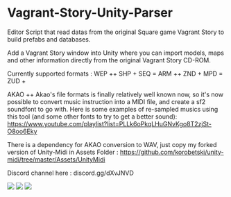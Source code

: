 # Vagrant-Story-Unity-Parser
Editor Script that read datas from the original Square game Vagrant Story to build prefabs and databases.

Add a Vagrant Story window into Unity where you can import models, maps and other information directly from the original Vagrant Story CD-ROM.

Currently supported formats : 
WEP ++
SHP +
SEQ =
ARM ++
ZND +
MPD =
ZUD +

AKAO ++
Akao's file formats is finally relatively well known now, so it's now possible to convert music instruction into a MIDI file, and create a sf2 soundfont to go with.
Here is some examples of re-sampled musics using this tool (and some other fonts to try to get a better sound): https://www.youtube.com/playlist?list=PLLk6oPkqLHuGNvKgo8T2zjSt-O8oo6Eky


There is a dependency for AKAO conversion to WAV, just copy my forked version of Unity-Midi in Assets Folder : https://github.com/korobetski/unity-midi/tree/master/Assets/UnityMidi



Discord channel here : discord.gg/dXvJNVD

<img src="https://github.com/korobetski/Vagrant-Story-Unity-Parser/raw/master/wireframe.png"/>

<img src="https://github.com/korobetski/Vagrant-Story-Unity-Parser/raw/master/minimap.png"/>

<img src="https://github.com/korobetski/Vagrant-Story-Unity-Parser/raw/master/vs_parser.png"/>
